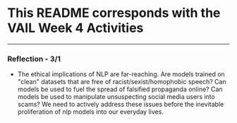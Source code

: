 # This README corresponds with the VAIL Week 4 Activities
___
### Reflection - 3/1
* The ethical implications of NLP are far-reaching. Are models trained on "clean" datasets that are 
free of racist/sexist/homophobic speech? Can models be used to fuel the spread of falsified propaganda online?
  Can models be used to manipulate unsuspecting social media users into scams? We need to actively address
  these issues before the inevitable proliferation of nlp models into our everyday lives.